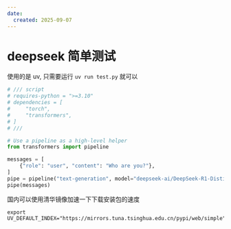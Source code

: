 ```yaml
---
date: 
  created: 2025-09-07
---
```

# deepseek 简单测试

使用的是 uv, 只需要运行 `uv run test.py` 就可以

```python
# /// script
# requires-python = ">=3.10"
# dependencies = [
#     "torch",
#     "transformers",
# ]
# ///

# Use a pipeline as a high-level helper
from transformers import pipeline

messages = [
    {"role": "user", "content": "Who are you?"},
]
pipe = pipeline("text-generation", model="deepseek-ai/DeepSeek-R1-Distill-Qwen-7B")
pipe(messages)
```

国内可以使用清华镜像加速一下下载安装包的速度

```shell
export UV_DEFAULT_INDEX="https://mirrors.tuna.tsinghua.edu.cn/pypi/web/simple"
```
